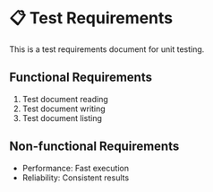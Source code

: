 # 📋 Test Requirements

This is a test requirements document for unit testing.

## Functional Requirements

1. Test document reading
2. Test document writing
3. Test document listing

## Non-functional Requirements

- Performance: Fast execution
- Reliability: Consistent results 